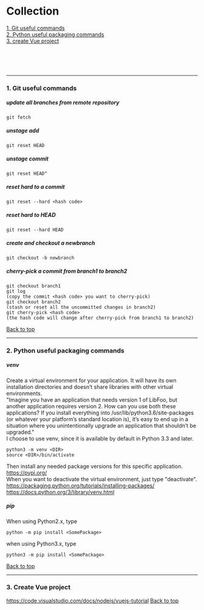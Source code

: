 Collection
==========
<a href="#1">1. Git useful commands</a><br>
<a href="#2">2. Python useful packaging commands</a><br>
<a href="#3">3. create Vue project</a><br>
<br><br><br><br>

<a id="1"/><hr>
### 1. Git useful commands
##### update all branches from remote repository
```
git fetch
```
##### unstage add
```
git reset HEAD
```
##### unstage commit
```
git reset HEAD^
```
##### reset hard to a commit
```
git reset --hard <hash code>
```
##### reset hard to HEAD
```
git reset --hard HEAD
```
##### create and checkout a newbranch
```
git checkout -b newbranch
```
##### cherry-pick a commit from branch1 to branch2
```
git checkout branch1
git log
(copy the commit <hash code> you want to cherry-pick)
git checkout branch2
(stash or reset all the uncommitted changes in branch2)
git cherry-pick <hash code>
(the hash code will change after cherry-pick from branch1 to branch2)
```
<a href="#top">Back to top</a>

<a id="2"/><hr>
### 2. Python useful packaging commands
##### venv
Create a virtual environment for your application. It will have its own installation directories and doesn’t share libraries with other virtual environments.<br>
"Imagine you have an application that needs version 1 of LibFoo, but another application requires version 2. How can you use both these applications? If you install everything into /usr/lib/python3.6/site-packages (or whatever your platform’s standard location is), it’s easy to end up in a situation where you unintentionally upgrade an application that shouldn’t be upgraded."<br>
I choose to use venv, since it is available by default in Python 3.3 and later.
```
python3 -m venv <DIR>
source <DIR>/bin/activate
```
Then install any needed package versions for this specific application.<br>
https://pypi.org/<br>
When you want to deactivate the virtual environment, just type "deactivate".<br>
https://packaging.python.org/tutorials/installing-packages/<br>
https://docs.python.org/3/library/venv.html
##### pip
When using Python2.x, type 
```
python -m pip install <SomePackage>
```
when using Python3.x, type
```
python3 -m pip install <SomePackage>
```
<a href="#top">Back to top</a>

<a id="3"/><hr>
### 3. Create Vue project
https://code.visualstudio.com/docs/nodejs/vuejs-tutorial
<a href="#top">Back to top</a>
